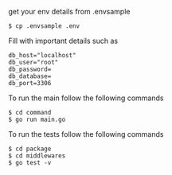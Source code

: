get your env details from .envsample

```
$ cp .envsample .env
```

Fill with important details such as
```secret_key="aryan"
db_host="localhost"
db_user="root"
db_password=
db_database=
db_port=3306
```

To run the main follow the following commands
```
$ cd command
$ go run main.go
```

To run the tests follow the following commands
```
$ cd package
$ cd middlewares
$ go test -v
```

